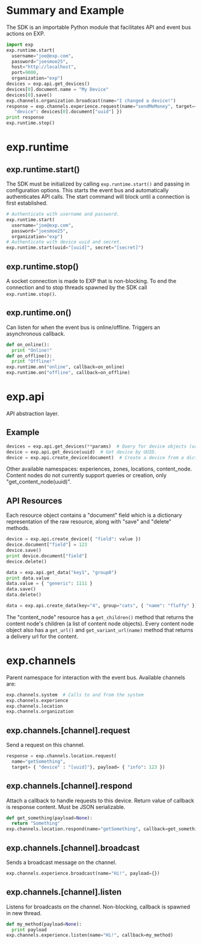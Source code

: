 # Summary and Example
The SDK is an importable Python module that facilitates API and event bus actions on EXP.

```python
import exp
exp.runtime.start(
  username="joe@exp.com",
  password="joesmoe25",
  host="http://localhost",
  port=9000,
  organization="exp")
devices = exp.api.get_devices()
devices[0].document.name = "My Device"
devices[0].save()
exp.channels.organization.broadcast(name="I changed a device!")
response = exp.channels.experience.request(name="sendMeMoney", target={ 
   "device": devices[0].document["uuid"] })
print response
exp.runtime.stop()
```

# exp.runtime

## exp.runtime.start()
The SDK must be initialized by calling ```exp.runtime.start()``` and passing in configuration options. This starts the event bus and automatically authenticates API calls. The start command will block until a connection is first established. 

```python
# Authenticate with username and password.
exp.runtime.start(
  username="joe@exp.com",
  password="joesmoe25",
  organization="exp")
# Authenticate with device uuid and secret.
exp.runtime.start(uuid="[uuid]", secret="[secret]")
```

## exp.runtime.stop()
A socket connection is made to EXP that is non-blocking. To end the connection and to stop threads spawned by the SDK call ```exp.runtime.stop()```.

## exp.runtime.on()

Can listen for when the event bus is online/offline. Triggers an asynchronous callback.

```python
def on_online():
  print "Online!"
def on_offline():
  print "Offline!"
exp.runtime.on("online", callback=on_online)
exp.runtime.on("offline", callback=on_offline)
```

# exp.api
API abstraction layer.

## Example
```python
devices = exp.api.get_devices(**params)  # Query for device objects (url params).
device = exp.api.get_device(uuid)  # Get device by UUID.
device = exp.api.create_device(document)  # Create a device from a dictionary
```
Other available namespaces: experiences, zones, locations, content_node. Content nodes do not currently support queries or creation, only "get_content_node(uuid)".

## API Resources
Each resource object contains a "document" field which is a dictionary representation of the raw resource, along with "save" and "delete" methods.
```python
device = exp.api.create_device({ "field": value })
device.document["field"] = 123
device.save()
print device.document["field"]
device.delete()
```

```python
data = exp.api.get_data("key1", "group0")
print data.value
data.value = { "generic": 1111 }
data.save()
data.delete()

data = exp.api.create_data(key="4", group="cats", { "name": "fluffy" })

```

The "content_node" resource has a ```get_children()``` method that returns the content node's children (a list of content node objects). Every content node object also has a ```get_url()``` and ```get_variant_url(name)``` method that returns a delivery url for the content.



# exp.channels
Parent namespace for interaction with the event bus. Available channels are:
```python
exp.channels.system  # Calls to and from the system
exp.channels.experience
exp.channels.location
exp.channels.organization
```

## exp.channels.[channel].request
Send a request on this channel.
```python
response = exp.channels.location.request(
  name="getSomething", 
  target= { "device" : "[uuid]"}, payload= { "info": 123 })
```

## exp.channels.[channel].respond
Attach a callback to handle requests to this device. Return value of callback is response content. Must be JSON serializable.
```python
def get_something(payload=None):
  return "Something"
exp.channels.location.respond(name="getSomething", callback=get_something_callback)
```

## exp.channels.[channel].broadcast
Sends a broadcast message on the channel.
```python
exp.channels.experience.broadcast(name="Hi!", payload={})
```

## exp.channels.[channel].listen
Listens for broadcasts on the channel. Non-blocking, callback is spawned in new thread.
```python
def my_method(payload=None):
  print payload
exp.channels.experience.listen(name="Hi!", callback=my_method)
```









